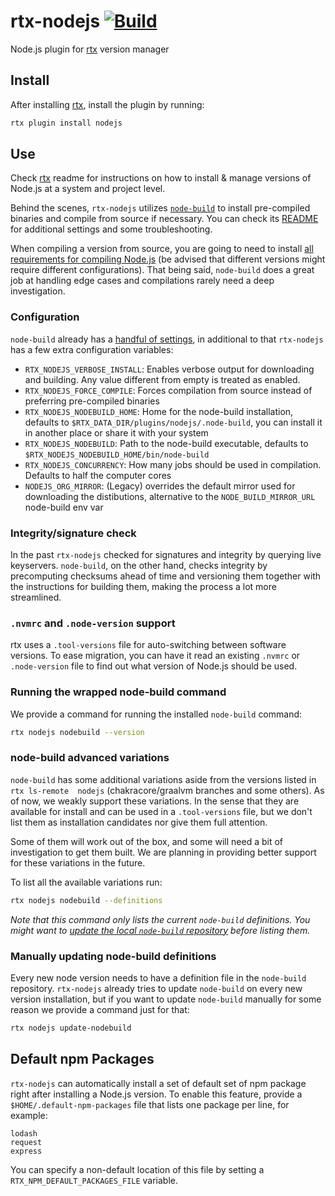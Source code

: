 # rtx-nodejs [![Build](https://github.com/jdxcode/rtx-nodejs/actions/workflows/workflow.yml/badge.svg)](https://github.com/jdxcode/rtx-nodejs/actions/workflows/workflow.yml)

Node.js plugin for [rtx](https://rtx.pub) version manager

## Install

After installing [rtx](https://github.com/jdxcode/rtx), install the plugin by running:

```bash
rtx plugin install nodejs
```

## Use

Check [rtx](https://rtx.pub) readme for instructions on how to install & manage 
versions of Node.js at a system and project level.

Behind the scenes, `rtx-nodejs` utilizes [`node-build`](https://github.com/nodenv/node-build) to install pre-compiled binaries and compile from source if necessary. You can check its [README](https://github.com/nodenv/node-build/blob/master/README.md) for additional settings and some troubleshooting.

When compiling a version from source, you are going to need to install [all requirements for compiling Node.js](https://github.com/nodejs/node/blob/master/BUILDING.md#building-nodejs-on-supported-platforms) (be advised that different versions might require different configurations). That being said, `node-build` does a great job at handling edge cases and compilations rarely need a deep investigation.

### Configuration

`node-build` already has a [handful of settings](https://github.com/nodenv/node-build#custom-build-configuration), in additional to that `rtx-nodejs` has a few extra configuration variables:

- `RTX_NODEJS_VERBOSE_INSTALL`: Enables verbose output for downloading and building. Any value 
  different from empty is treated as enabled.
- `RTX_NODEJS_FORCE_COMPILE`: Forces compilation from source instead of preferring pre-compiled 
  binaries
- `RTX_NODEJS_NODEBUILD_HOME`: Home for the node-build installation, defaults to 
  `$RTX_DATA_DIR/plugins/nodejs/.node-build`, you can install it in another place or share it with 
  your system
- `RTX_NODEJS_NODEBUILD`: Path to the node-build executable, defaults to 
  `$RTX_NODEJS_NODEBUILD_HOME/bin/node-build`
- `RTX_NODEJS_CONCURRENCY`: How many jobs should be used in compilation. Defaults to half the computer cores
- `NODEJS_ORG_MIRROR`: (Legacy) overrides the default mirror used for downloading the distibutions, alternative to the `NODE_BUILD_MIRROR_URL` node-build env var

### Integrity/signature check

In the past `rtx-nodejs` checked for signatures and integrity by querying live keyservers. `node-build`, on the other hand, checks integrity by precomputing checksums ahead of time and versioning them together with the instructions for building them, making the process a lot more streamlined.

### `.nvmrc` and `.node-version` support

rtx uses a `.tool-versions` file for auto-switching between software versions. To ease migration, you can have it read an existing `.nvmrc` or `.node-version` file to find out what version of Node.js should be used. 

### Running the wrapped node-build command

We provide a command for running the installed `node-build` command:

```bash
rtx nodejs nodebuild --version
```

### node-build advanced variations

`node-build` has some additional variations aside from the versions listed in `rtx ls-remote 
nodejs` (chakracore/graalvm branches and some others). As of now, we weakly support these variations. In the sense that they are available for install and can be used in a `.tool-versions` file, but we don't list them as installation candidates nor give them full attention.

Some of them will work out of the box, and some will need a bit of investigation to get them built. We are planning in providing better support for these variations in the future.

To list all the available variations run:

```bash
rtx nodejs nodebuild --definitions
```

_Note that this command only lists the current `node-build` definitions. You might want to [update the local `node-build` repository](#updating-node-build-definitions) before listing them._

### Manually updating node-build definitions

Every new node version needs to have a definition file in the `node-build` repository. `rtx-nodejs` already tries to update `node-build` on every new version installation, but if you want to update `node-build` manually for some reason we provide a command just for that:

```bash
rtx nodejs update-nodebuild
```

## Default npm Packages

`rtx-nodejs` can automatically install a set of default set of npm package right after installing a Node.js version. To enable this feature, provide a `$HOME/.default-npm-packages` file that lists one package per line, for example:

```
lodash
request
express
```

You can specify a non-default location of this file by setting a `RTX_NPM_DEFAULT_PACKAGES_FILE` variable.
